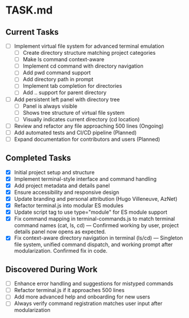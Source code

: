 # TASK.md

## Current Tasks
- [ ] Implement virtual file system for advanced terminal emulation
  - [ ] Create directory structure matching project categories
  - [ ] Make ls command context-aware
  - [ ] Implement cd command with directory navigation
  - [ ] Add pwd command support
  - [ ] Add directory path in prompt
  - [ ] Implement tab completion for directories
  - [ ] Add .. support for parent directory
- [ ] Add persistent left panel with directory tree
  - [ ] Panel is always visible
  - [ ] Shows tree structure of virtual file system
  - [ ] Visually indicates current directory (cd location)
- [ ] Review and refactor any file approaching 500 lines (Ongoing)
- [ ] Add automated tests and CI/CD pipeline (Planned)
- [ ] Expand documentation for contributors and users (Planned)

## Completed Tasks
- [x] Initial project setup and structure
- [x] Implement terminal-style interface and command handling
- [x] Add project metadata and details panel
- [x] Ensure accessibility and responsive design
- [x] Update branding and personal attribution (Hugo Villeneuve, AzNet)
- [x] Refactor terminal.js into modular ES modules
- [x] Update script tag to use type="module" for ES module support
- [x] Fix command mapping in terminal-commands.js to match terminal command names (cat, ls, cd) — Confirmed working by user, project details panel now opens as expected.
- [x] Fix context-aware directory navigation in terminal (ls/cd) — Singleton file system, unified command dispatch, and working prompt after modularization. Confirmed fix in code.

## Discovered During Work
- [ ] Enhance error handling and suggestions for mistyped commands
- [ ] Refactor terminal.js if it approaches 500 lines
- [ ] Add more advanced help and onboarding for new users
- [ ] Always verify command registration matches user input after modularization 